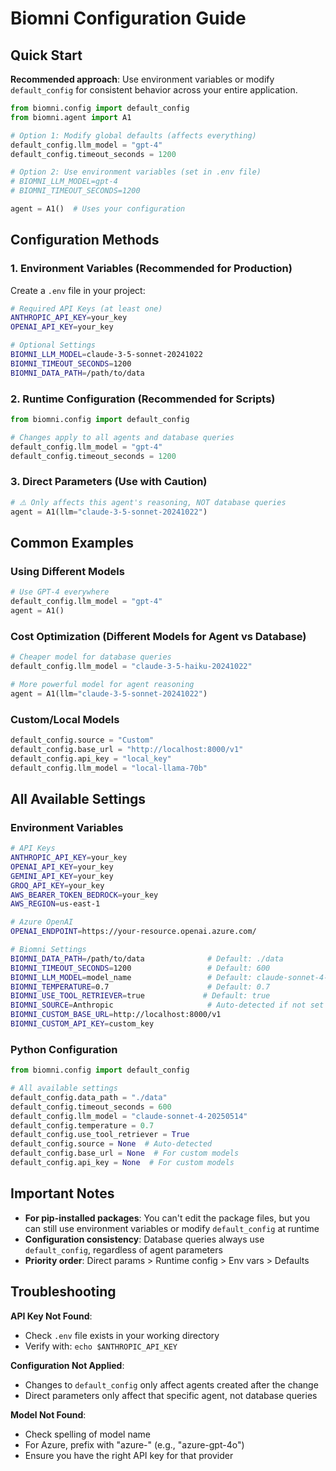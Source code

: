 # Biomni Configuration Guide

## Quick Start

**Recommended approach**: Use environment variables or modify `default_config` for consistent behavior across your entire application.

```python
from biomni.config import default_config
from biomni.agent import A1

# Option 1: Modify global defaults (affects everything)
default_config.llm_model = "gpt-4"
default_config.timeout_seconds = 1200

# Option 2: Use environment variables (set in .env file)
# BIOMNI_LLM_MODEL=gpt-4
# BIOMNI_TIMEOUT_SECONDS=1200

agent = A1()  # Uses your configuration
```

## Configuration Methods

### 1. Environment Variables (Recommended for Production)

Create a `.env` file in your project:

```bash
# Required API Keys (at least one)
ANTHROPIC_API_KEY=your_key
OPENAI_API_KEY=your_key

# Optional Settings
BIOMNI_LLM_MODEL=claude-3-5-sonnet-20241022
BIOMNI_TIMEOUT_SECONDS=1200
BIOMNI_DATA_PATH=/path/to/data
```

### 2. Runtime Configuration (Recommended for Scripts)

```python
from biomni.config import default_config

# Changes apply to all agents and database queries
default_config.llm_model = "gpt-4"
default_config.timeout_seconds = 1200
```

### 3. Direct Parameters (Use with Caution)

```python
# ⚠️ Only affects this agent's reasoning, NOT database queries
agent = A1(llm="claude-3-5-sonnet-20241022")
```

## Common Examples

### Using Different Models

```python
# Use GPT-4 everywhere
default_config.llm_model = "gpt-4"
agent = A1()
```

### Cost Optimization (Different Models for Agent vs Database)

```python
# Cheaper model for database queries
default_config.llm_model = "claude-3-5-haiku-20241022"

# More powerful model for agent reasoning
agent = A1(llm="claude-3-5-sonnet-20241022")
```

### Custom/Local Models

```python
default_config.source = "Custom"
default_config.base_url = "http://localhost:8000/v1"
default_config.api_key = "local_key"
default_config.llm_model = "local-llama-70b"
```

## All Available Settings

### Environment Variables

```bash
# API Keys
ANTHROPIC_API_KEY=your_key
OPENAI_API_KEY=your_key
GEMINI_API_KEY=your_key
GROQ_API_KEY=your_key
AWS_BEARER_TOKEN_BEDROCK=your_key
AWS_REGION=us-east-1

# Azure OpenAI
OPENAI_ENDPOINT=https://your-resource.openai.azure.com/

# Biomni Settings
BIOMNI_DATA_PATH=/path/to/data              # Default: ./data
BIOMNI_TIMEOUT_SECONDS=1200                 # Default: 600
BIOMNI_LLM_MODEL=model_name                 # Default: claude-sonnet-4-20250514
BIOMNI_TEMPERATURE=0.7                      # Default: 0.7
BIOMNI_USE_TOOL_RETRIEVER=true             # Default: true
BIOMNI_SOURCE=Anthropic                     # Auto-detected if not set
BIOMNI_CUSTOM_BASE_URL=http://localhost:8000/v1
BIOMNI_CUSTOM_API_KEY=custom_key
```

### Python Configuration

```python
from biomni.config import default_config

# All available settings
default_config.data_path = "./data"
default_config.timeout_seconds = 600
default_config.llm_model = "claude-sonnet-4-20250514"
default_config.temperature = 0.7
default_config.use_tool_retriever = True
default_config.source = None  # Auto-detected
default_config.base_url = None  # For custom models
default_config.api_key = None  # For custom models
```

## Important Notes

- **For pip-installed packages**: You can't edit the package files, but you can still use environment variables or modify `default_config` at runtime
- **Configuration consistency**: Database queries always use `default_config`, regardless of agent parameters
- **Priority order**: Direct params > Runtime config > Env vars > Defaults

## Troubleshooting

**API Key Not Found**:
- Check `.env` file exists in your working directory
- Verify with: `echo $ANTHROPIC_API_KEY`

**Configuration Not Applied**:
- Changes to `default_config` only affect agents created after the change
- Direct parameters only affect that specific agent, not database queries

**Model Not Found**:
- Check spelling of model name
- For Azure, prefix with "azure-" (e.g., "azure-gpt-4o")
- Ensure you have the right API key for that provider
